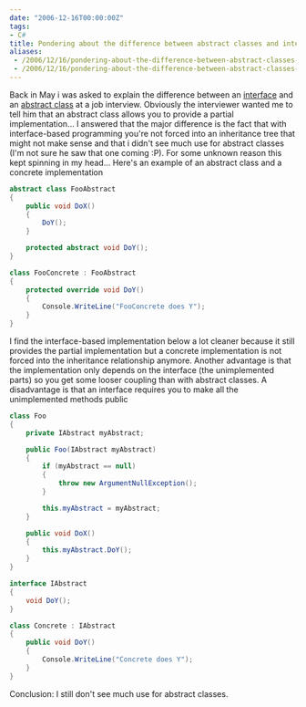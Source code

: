 ```yaml
---
date: "2006-12-16T00:00:00Z"
tags:
- C#
title: Pondering about the difference between abstract classes and interfaces
aliases:
 - /2006/12/16/pondering-about-the-difference-between-abstract-classes-and-interfaces/
 - /2006/12/16/pondering-about-the-difference-between-abstract-classes-and-interfaces.html
---
```

Back in May i was asked to explain the difference between an [interface](http://msdn.microsoft.com/library/en-us/csref/html/vcreftheinterfacetype.asp) and an [abstract class](http://msdn.microsoft.com/library/en-us/csspec/html/vclrfcsharpspec_10_1_1_1.asp) at a job interview. Obviously the interviewer wanted me to tell him that an abstract class allows you to provide a partial implementation... I answered that the major difference is the fact that with interface-based programming you're not forced into an inheritance tree that might not make sense and that i didn't see much use for abstract classes (I'm not sure he saw that one coming :P). For some unknown reason this kept spinning in my head... Here's an example of an abstract class and a concrete implementation

```csharp
abstract class FooAbstract
{
	public void DoX()
	{
		DoY();
	}

	protected abstract void DoY();
}

class FooConcrete : FooAbstract
{
	protected override void DoY()
	{
		Console.WriteLine("FooConcrete does Y");
	}
}
```

I find the interface-based implementation below a lot cleaner because it still provides the partial implementation but a concrete implementation is not forced into the inheritance relationship anymore. Another advantage is that the implementation only depends on the interface (the unimplemented parts) so you get some looser coupling than with abstract classes. A disadvantage is that an interface requires you to make all the unimplemented methods public

```csharp
class Foo
{
	private IAbstract myAbstract;

	public Foo(IAbstract myAbstract)
	{
		if (myAbstract == null)
		{
			throw new ArgumentNullException();
		}

		this.myAbstract = myAbstract;
	}

	public void DoX()
	{
		this.myAbstract.DoY();
	}
}

interface IAbstract
{
	void DoY();
}

class Concrete : IAbstract
{
	public void DoY()
	{
		Console.WriteLine("Concrete does Y");
	}
}
```

Conclusion: I still don't see much use for abstract classes.
